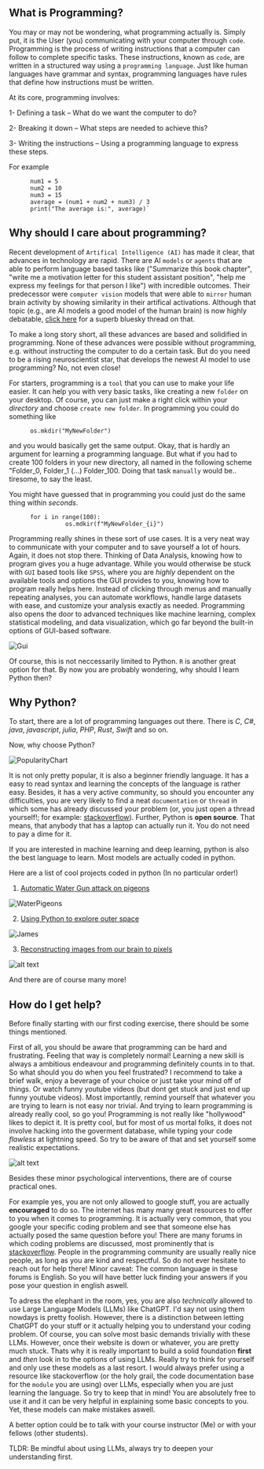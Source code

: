 ## What is Programming?

You may or may not be wondering, what programming actually is.
Simply put, it is the User (you) communicating with your computer through `code`.
Programming is the process of writing instructions that a computer can follow to complete specific tasks. These instructions, known as `code`, are written in a structured way using a `programming language`. Just like human languages have grammar and syntax, programming languages have rules that define how instructions must be written.

At its core, programming involves:

1- Defining a task – What do we want the computer to do?

2- Breaking it down – What steps are needed to achieve this?

3- Writing the instructions – Using a programming language to express these steps.

For example

          num1 = 5  
          num2 = 10  
          num3 = 15  
          average = (num1 + num2 + num3) / 3  
          print("The average is:", average)`


## Why should I care about programming?

Recent development of `Artifical Intelligence (AI)` has made it clear, that advances in technology are rapid. There are AI `models` or `agents` that are able to perform language based tasks like ("Summarize this book chapter", "write me a motivation letter for this student assistant position", "help me express my feelings for that person I like") with incredible outcomes. Their predecessor were `computer vision` models that were able to `mirror` human brain activity by showing similarity in their artifical activations. Although that topic (e.g., are AI models a good model of the human brain) is now highly debatable, [click here](https://bsky.app/profile/martinhebart.bsky.social/post/3ld2rxfcb5s2y) for a superb bluesky thread on that. 

To make a long story short, all these advances are based and solidified in programming. None of these advances were possible without programming, e.g. without instructing the computer to do a certain task. But do you need to be a rising neuroscientist star, that develops the newest AI model to use programming? No, not even close!

For starters, programming is a `tool` that you can use to make your life easier. It can help you with very basic tasks, like creating a new `folder` on your desktop. Of course, you can just make a right click within your *directory* and choose `create new folder`. In programming you could do something like 

          os.mkdir("MyNewFolder")

and you would basically get the same output. Okay, that is hardly an argument for learning a programming language. But what if you had to create 100 folders in your new directory, all named in the following scheme "Folder_0, Folder_1 (...) Folder_100. Doing that task `manually` would be.. tiresome, to say the least.

You might have guessed that in programming you could just do the same thing within *seconds*.

          for i in range(100):
                    os.mdkir(f"MyNewFolder_{i}")

Programming really shines in these sort of use cases. It is a very neat way to communicate with your computer and to save yourself a lot of hours. Again, it does not stop there. Thinking of Data Analysis, knowing how to program gives you a huge advantage. While you would otherwise be stuck with `GUI` based tools like `SPSS`, where you are *highly* dependent on the available tools and options the GUI provides to you, knowing how to program really helps here.
Instead of clicking through menus and manually repeating analyses, you can automate workflows, handle large datasets with ease, and customize your analysis exactly as needed. Programming also opens the door to advanced techniques like machine learning, complex statistical modeling, and data visualization, which go far beyond the built-in options of GUI-based software. 


![Gui](static/Gui.png)

Of course, this is not neccessarily limited to Python. `R` is another great option for that. By now you are probably wondering, why should I learn Python then?

## Why Python?

To start, there are a lot of programming languages out there. There is *C*, *C#*, *java*, *javascript*, *julia*, *PHP*, *Rust*, *Swift* and so on.

Now, why choose Python?

![PopularityChart](static/popular-programming-languages.jpg)

It is not only pretty popular, it is also a beginner friendly language. It has a easy to read syntax and learning the concepts of the language is rather easy. 
Besides, it has a very active community, so should you encounter any difficulties, you are very likely to find a neat `documentation` or `thread` in which some has already discussed your problem (or, you just open a thread yourself!; for example: [stackoverflow](https://stackoverflow.com/questions/tagged/python)). Further, Python is **open source**. That means, that anybody that has a laptop can actually run it. You do not need to pay a dime for it. 

If you are interested in machine learning and deep learning, python is also the best language to learn. Most models are actually coded in python. 

Here are a list of cool projects coded in python (In no particular order!)

1. [Automatic Water Gun attack on pigeons](https://maxnagy.com/posts/pigeons/)

![WaterPigeons](static/waterandpigeons.png)

2. [Using Python to explore outer space](https://github.com/readme/featured/webb-telescope-astropy)

![James](static/PythonJamesWebb.jpg)

3. [Reconstructing images from our brain to pixels](https://journals.plos.org/ploscompbiol/article/file?id=10.1371%2Fjournal.pcbi.1006633&type=printable)

![alt text](image.png)

And there are of course many more!

## How do I get help?

Before finally starting with our first coding exercise, there should be some things mentioned.

First of all, you should be aware that programming can be hard and frustrating. Feeling that way is completely normal! Learning a new skill is always a ambitious endeavour and programming definitely counts in to that. So what should you do when you feel frustrated? I recommend to take a brief walk, enjoy a beverage of your choice or just take your mind off of things. Or watch funny youtube videos (but dont get stuck and just end up funny youtube videos). Most importantly, remind yourself that whatever you are trying to learn is not easy nor trivial. And trying to learn programming is already really cool, so go you!  Programming is not really like "hollywood" likes to depict it. It is pretty cool, but for most of us mortal folks, it does not involve hacking into the goverment database, while typing your code *flawless* at lightning speed. So try to be aware of that and set yourself some realistic expectations.

![alt text](1707282050354.jpg)


Besides these minor psychological interventions, there are of course practical ones.

For example yes, you are not only allowed to google stuff, you are actually **encouraged** to do so. The internet has many many great resources to offer to you when it comes to programming. It is actually very common, that you google your specific coding problem and see that someone else has actually posed the same question before you! There are many forums in which coding problems are discussed, most prominently that is [stackoverflow](https://stackoverflow.com/questions/tagged/python). People in the programming community are usually really nice people, as long as you are kind and respectful. So do not ever hesitate to reach out for help there! Minor caveat: The common language in these forums is English. So you will have better luck finding your answers if you pose your question in english aswell.

To adress the elephant in the room, yes, you are also *technically* allowed to use Large Language Models (LLMs) like ChatGPT. I'd say not using them nowdays is pretty foolish. However, there is a distinction between letting ChatGPT do your stuff or it actually helping you to understand your coding problem. Of course, you can solve most basic demands trivially with these LLMs. However, once their website is down or whatever, you are pretty much stuck. Thats why it is really important to build a solid foundation **first** and *then* look in to the options of using LLMs. Really try to think for yourself and only use these models as a last resort. I would always prefer using a resource like stackoverflow (or the holy grail, the code documentation base for the `module` you are using) over LLMs, especially when you are just learning the language. So try to keep that in mind! You are absolutely free to use it and it can be very helpful in explaining some basic concepts to you. Yet, these models can make mistakes aswell.

A better option could be to talk with your course instructor (Me) or with your fellows (other students).

TLDR: Be mindful about using LLMs, always try to deepen your understanding first. 
